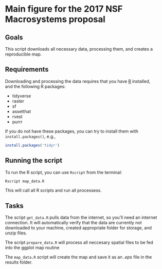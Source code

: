 Main figure for the 2017 NSF Macrosystems proposal
================

Goals
------------

This script downloads all necessary data, processing them, and creates a reproducible map.

Requirements
------------

Downloading and processing the data requires that you have [R](https://www.r-project.org/) installed, and the following R packages:

-   tidyverse
-   raster
-   sf
-   assetthat
-   rvest
-   purrr

If you do not have these packages, you can try to install them with `install.packages()`, e.g.,

``` r
install.packages('tidyr')
```
Running the script
------------------

To run the R script, you can use `Rscript` from the terminal:

``` bash
Rscript map_data.R
```
This will call all R scripts and run all processess.

Tasks
------------

The script `get_data.R` pulls data from the internet, so you'll need an internet connection.  It will automatically verify that the data are currently not downloaded to your machine, created appropriate folder for storage, and unzip files.

The script `prepare_data.R` will process all neccesary spatial files to be fed into the ggplot map routine

The `map_data.R` script will create the map and save it as an *.eps* file in the results folder.  
